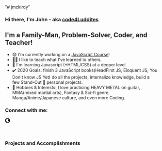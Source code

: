 "# jmckirdy" 

### Hi there, I'm John - aka [code4Luddites](https://www.youtube.com/channel/UCQFaF3k36gREt5hA7BmCjpQ?view_as=subscriber) 

## I'm a Family-Man, Problem-Solver, Coder, and Teacher!

- 😎 I'm currently working on a [JavaScript Course](https://johnsblog.org/blog/)!
- 👨‍🏫 I like to teach what I've learned to others.
- 📖 I'm learning Javascript (+HTML/CSS) at a deeper level.
- ✔️ 2020 Goals: finish 3 JavaScript books(HeadFirst JS, Eloquent JS, You Don't know JS Yet) do all the projects, internalize knowledge, build a few Stand-Out 🤩 personal projects.
- 🎸 Hobbies & Interests: I love practicing HEAVY METAL on guitar, MMA(mixed martial arts), Fantasy & Sci-fi genre, Manga/Anime/Japanese culture, and even more Coding.

<!--  put social contacts here -->
### Connect with me:
<!-- [Work with me on LinkedIn](https://www.linkedin.com/in/john-mckirdy-a342861b8/)

[Learn with me on YouTube](https://www.youtube.com/channel/UCQFaF3k36gREt5hA7BmCjpQ?view_as=subscriber)

[Follow/DM me on Twitter](https://twitter.com/home)

[FB Business page](https://www.facebook.com/johnsblog.org)

[<img align="left" alt="JohnsGit" width="22px" scr="https://raw.githubusercontent.com/iconic/open-iconic/master/svg/globe.svg" />][website] -->

![johnsSite](https://raw.githubusercontent.com/iconic/open-iconic/master/svg/globe.svg)



<br/>

### Projects and Accomplishments

<!-- projects obviously -->

<br/>
<br/>